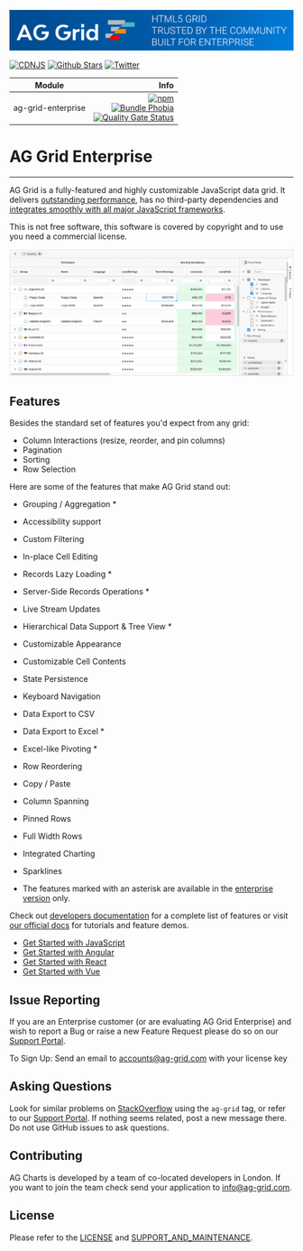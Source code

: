 ![AG Grid HTML5 Grid trusted by the community, built for enterprise](./github-banner.png "AG Grid")

[![CDNJS](https://img.shields.io/cdnjs/v/ag-grid)](https://cdnjs.com/libraries/ag-grid) [![Github Stars](https://img.shields.io/github/stars/ag-grid/ag-grid?style=social)](https://github.com/ag-grid/ag-grid) [![Twitter](https://img.shields.io/twitter/follow/ag_grid?style=social)](https://twitter.com/ag_grid)

| Module              | Info |
| --------------------|------------------:|
| ag-grid-enterprise  | [![npm](https://img.shields.io/npm/dm/ag-grid-enterprise)](https://www.npmjs.com/package/ag-grid-enterprise) <br> [![Bundle Phobia](https://badgen.net/bundlephobia/minzip/ag-grid-enterprise)](https://bundlephobia.com/result?p=ag-grid-enterprise) <br> [![Quality Gate Status](https://sonarcloud.io/api/project_badges/measure?project=ag-grid-enterprise&metric=alert_status)](https://sonarcloud.io/dashboard?id=ag-grid-enterprise) |

# AG Grid Enterprise
------

AG Grid is a fully-featured and highly customizable JavaScript data grid.
It delivers [outstanding performance](https://www.ag-grid.com/example?utm_source=ag-grid-readme&utm_medium=repository&utm_campaign=github), has no third-party dependencies and [integrates smoothly with all major JavaScript frameworks](https://www.ag-grid.com/javascript-data-grid/?utm_source=ag-grid-readme&utm_medium=repository&utm_campaign=github).

This is not free software, this software is covered by copyright and to use you need a commercial license.

![Image of AG Grid showing filtering and grouping enabled.](./github-grid-demo.jpg "AG Grid demo")


Features
--------------

Besides the standard set of features you'd expect from any grid:

* Column Interactions (resize, reorder, and pin columns)
* Pagination
* Sorting
* Row Selection

Here are some of the features that make AG Grid stand out:

* Grouping / Aggregation *
* Accessibility support
* Custom Filtering
* In-place Cell Editing
* Records Lazy Loading *
* Server-Side Records Operations *
* Live Stream Updates
* Hierarchical Data Support & Tree View *
* Customizable Appearance
* Customizable Cell Contents
* State Persistence
* Keyboard Navigation
* Data Export to CSV
* Data Export to Excel *
* Excel-like Pivoting *
* Row Reordering
* Copy / Paste
* Column Spanning
* Pinned Rows
* Full Width Rows
* Integrated Charting
* Sparklines

* The features marked with an asterisk are available in the [enterprise version](https://www.ag-grid.com/license-pricing?utm_source=ag-grid-readme&utm_medium=repository&utm_campaign=github) only.

Check out [developers documentation](https://www.ag-grid.com/javascript-data-grid?utm_source=ag-grid-readme&utm_medium=repository&utm_campaign=github) for a complete list of features or visit [our official docs](https://www.ag-grid.com/features-overview?utm_source=ag-grid-readme&utm_medium=repository&utm_campaign=github) for tutorials and feature demos.

* [Get Started with JavaScript](https://www.ag-grid.com/javascript-grid?utm_source=ag-grid-readme&utm_medium=repository&utm_campaign=github)
* [Get Started with Angular](https://www.ag-grid.com/angular-grid?utm_source=ag-grid-readme&utm_medium=repository&utm_campaign=github)
* [Get Started with React](https://www.ag-grid.com/react-grid?utm_source=ag-grid-readme&utm_medium=repository&utm_campaign=github)
* [Get Started with Vue](https://www.ag-grid.com/vue-getting-started?utm_source=ag-grid-readme&utm_medium=repository&utm_campaign=github)

Issue Reporting
----------

If you are an Enterprise customer (or are evaluating AG Grid Enterprise) and wish to report a Bug or raise a new Feature Request please do so on our [Support Portal](https://ag-grid.zendesk.com/).

To Sign Up:
Send an email to accounts@ag-grid.com with your license key

Asking Questions
-------------

Look for similar problems on [StackOverflow](https://stackoverflow.com/questions/tagged/ag-grid) using the `ag-grid` tag, or refer to our [Support Portal](https://ag-grid.zendesk.com/). If nothing seems related, post a new message there. Do not use GitHub issues to ask questions.

Contributing
------------
AG Charts is developed by a team of co-located developers in London. If you want to join the team check send your application to info@ag-grid.com.

License
------------------

Please refer to the [LICENSE](LICENSE.md) and [SUPPORT_AND_MAINTENANCE](SUPPORT_AND_MAINTENANCE.md).

